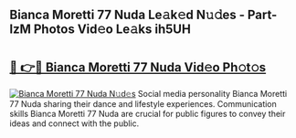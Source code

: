 ## Bianca Moretti 77 Nuda Le𝚊k𝚎d N𝚞𝚍es - Part-lzM Photos Vid𝚎o Le𝚊ks ih5UH

# <h2><a href="http://fbdthc.evod.top/?m=Bianca+Moretti+77+Nuda">🔗 👉🔴 Bianca Moretti 77 Nuda Vid𝚎o Ph𝚘t𝚘s</a></h2>

[![Bianca Moretti 77 Nuda N𝚞d𝚎s](https://i.imgur.com/8V9OHl7.gif)](http://fbdthc.evod.top/?m=Bianca+Moretti+77+Nuda)
Social media personality Bianca Moretti 77 Nuda sharing their dance and lifestyle experiences. Communication skills Bianca Moretti 77 Nuda are crucial for public figures to convey their ideas and connect with the public. 

